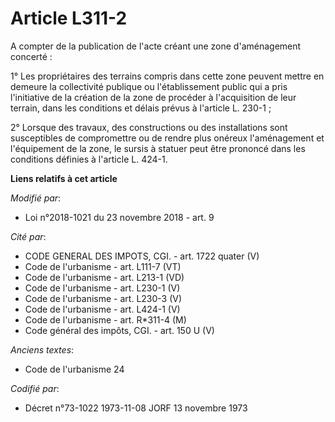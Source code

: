 # Article L311-2

A compter de la publication de l'acte créant une zone d'aménagement concerté :

1° Les propriétaires des terrains compris dans cette zone peuvent mettre en demeure la collectivité publique ou
l'établissement public qui a pris l'initiative de la création de la zone de procéder à l'acquisition de leur terrain, dans
les conditions et délais prévus à l'article L. 230-1 ;

2° Lorsque des travaux, des constructions ou des installations sont susceptibles de compromettre ou de rendre plus onéreux
l'aménagement et l'équipement de la zone, le sursis à statuer peut être prononcé dans les conditions définies à l'article L.
424-1.

**Liens relatifs à cet article**

_Modifié par_:

  - Loi n°2018-1021 du 23 novembre 2018 - art. 9

_Cité par_:

  - CODE GENERAL DES IMPOTS, CGI. - art. 1722 quater (V)
  - Code de l'urbanisme - art. L111-7 (VT)
  - Code de l'urbanisme - art. L213-1 (VD)
  - Code de l'urbanisme - art. L230-1 (V)
  - Code de l'urbanisme - art. L230-3 (V)
  - Code de l'urbanisme - art. L424-1 (V)
  - Code de l'urbanisme - art. R*311-4 (M)
  - Code général des impôts, CGI. - art. 150 U (V)

_Anciens textes_:

  - Code de l'urbanisme 24

_Codifié par_:

  - Décret n°73-1022 1973-11-08 JORF 13 novembre 1973
